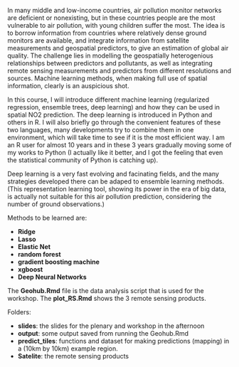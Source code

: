 In many middle and low-income countries, air pollution monitor networks are deficient or nonexisting, but in these countries people are the most vulnerable to air pollution, with young children suffer the most. The idea is to borrow information from countries where relatively dense ground monitors are available, and integrate information from satellite measurements and geospatial predictors, to give an estimation of global air quality. The challenge lies in modelling the geospatially heterogenious relationships between predictors and pollutants, as well as integrating remote sensing measurements and predictors from different resolutions and sources. Machine learning methods, when making full use of spatial information, clearly is an auspicious shot. 

In this course, I will introduce different machine learning (regularized regression, ensemble trees, deep learning) and how they can be used in spatial NO2 prediction. The deep learning is introduced in Python and others in R. I will also briefly go through the convenient features of these two languages, many developments try to combine them in one environment, which will take time to see if it is the most efficient way. I am an R user for almost 10 years and in these 3 years gradually moving some of my works to Python (I actually like it better, and I got the feeling that even the statistical community of Python is catching up).   

Deep learning is a very fast evolving and facinating fields, and the many strategies developed there can be adaped to ensemble learning methods. (This representation learning tool, showing its power in the era of big data, is actually not suitable for this air pollution prediction, considering the number of ground observations.)  

Methods to be learned are: 
- **Ridge**
- **Lasso**
- **Elastic Net**
- **random forest**
- **gradient boosting machine**
- **xgboost**
- **Deep Neural Networks**


The **Geohub.Rmd** file is the data analysis script that is used for the workshop. The **plot_RS.Rmd** shows the 3 remote sensing products. 

Folders:
- **slides**: the slides for the plenary and workshop in the afternoon
- **output**: some output saved from running the Geohub.Rmd
- **predict_tiles**: functions and dataset for making predictions (mapping) in a (10km by 10km) example region.
- **Satelite**: the remote sensing products
